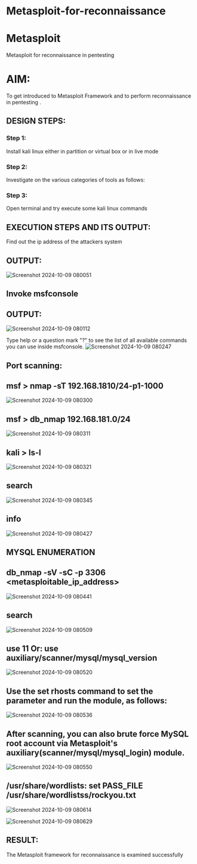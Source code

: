# Metasploit-for-reconnaissance
# Metasploit
Metasploit for reconnaissance in pentesting

# AIM:

To get introduced to Metasploit Framework and to  perform reconnaissance  in pentesting .

## DESIGN STEPS:

### Step 1:

Install kali linux either in partition or virtual box or in live mode

### Step 2:

Investigate on the various categories of tools as follows:

### Step 3:

Open terminal and try execute some kali linux commands

## EXECUTION STEPS AND ITS OUTPUT:

Find out the ip address of the attackers system
## OUTPUT:
![Screenshot 2024-10-09 080051](https://github.com/user-attachments/assets/0bb9f805-2b82-41f0-ab4e-b970b417afd5)


## Invoke msfconsole
## OUTPUT:
![Screenshot 2024-10-09 080112](https://github.com/user-attachments/assets/0d38a389-19d4-4477-bef5-a8bc52d217ec)


Type help or a question mark "?" to see the list of all available commands you can use inside msfconsole.
![Screenshot 2024-10-09 080247](https://github.com/user-attachments/assets/e74be904-f7f3-48fd-956c-a3ed8bf5023f)

## Port scanning:
## msf > nmap -sT 192.168.1810/24-p1-1000
![Screenshot 2024-10-09 080300](https://github.com/user-attachments/assets/a680d2d0-a606-4817-9ca7-f047c9c37a3b)

## msf > db_nmap 192.168.181.0/24
![Screenshot 2024-10-09 080311](https://github.com/user-attachments/assets/bed6a696-fd34-4a76-8652-2b82c7513aff)

## kali > ls-l
![Screenshot 2024-10-09 080321](https://github.com/user-attachments/assets/1f2a3620-865c-42ea-9cdc-f7ce3a79688b)

## search 
![Screenshot 2024-10-09 080345](https://github.com/user-attachments/assets/f256119f-9a23-42fe-a52d-b2961d7ae9a5)

## info
![Screenshot 2024-10-09 080427](https://github.com/user-attachments/assets/156b0291-c791-47d8-9ebd-8c504684e362)

## MYSQL ENUMERATION
## db_nmap -sV -sC -p 3306 <metasploitable_ip_address>
![Screenshot 2024-10-09 080441](https://github.com/user-attachments/assets/f0466dc8-b674-46d7-beaa-9264c9e0abd8)

## search
![Screenshot 2024-10-09 080509](https://github.com/user-attachments/assets/b072c856-888d-456b-a055-3c1f8313ff76)

##  use 11 Or: use auxiliary/scanner/mysql/mysql_version
![Screenshot 2024-10-09 080520](https://github.com/user-attachments/assets/6fe5638a-385d-40a0-b304-4b5b6a8675c5)

## Use the set rhosts command to set the parameter and run the module, as follows:
![Screenshot 2024-10-09 080536](https://github.com/user-attachments/assets/8da486ea-da08-404f-b08e-491d41d8b8ba)

## After scanning, you can also brute force MySQL root account via Metasploit's auxiliary(scanner/mysql/mysql_login) module.
![Screenshot 2024-10-09 080550](https://github.com/user-attachments/assets/442c0883-a0a3-462d-9c17-f69ee42d0a00)

## /usr/share/wordlists: set PASS_FILE /usr/share/wordlistss/rockyou.txt 
![Screenshot 2024-10-09 080614](https://github.com/user-attachments/assets/3e4d32ea-f1f4-4d29-a8c3-c62831dc135b)

![Screenshot 2024-10-09 080629](https://github.com/user-attachments/assets/c55275ce-bec9-4cea-ba13-1f30bc84c757)

## RESULT:
The Metasploit framework for reconnaissance is  examined successfully

